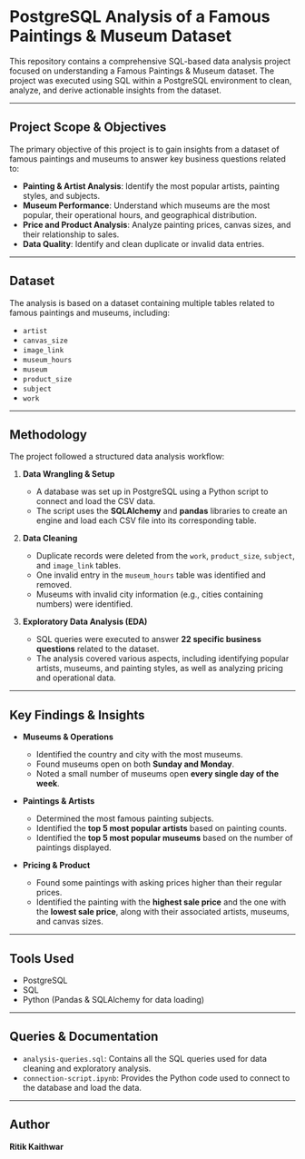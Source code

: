 # PostgreSQL Analysis of a Famous Paintings & Museum Dataset

This repository contains a comprehensive SQL-based data analysis project focused on understanding a Famous Paintings & Museum dataset. The project was executed using SQL within a PostgreSQL environment to clean, analyze, and derive actionable insights from the dataset.

---

## Project Scope & Objectives
The primary objective of this project is to gain insights from a dataset of famous paintings and museums to answer key business questions related to:

- **Painting & Artist Analysis**: Identify the most popular artists, painting styles, and subjects.  
- **Museum Performance**: Understand which museums are the most popular, their operational hours, and geographical distribution.  
- **Price and Product Analysis**: Analyze painting prices, canvas sizes, and their relationship to sales.  
- **Data Quality**: Identify and clean duplicate or invalid data entries.  

---

## Dataset
The analysis is based on a dataset containing multiple tables related to famous paintings and museums, including:

- `artist`  
- `canvas_size`  
- `image_link`  
- `museum_hours`  
- `museum`  
- `product_size`  
- `subject`  
- `work`  

---

## Methodology
The project followed a structured data analysis workflow:

1. **Data Wrangling & Setup**  
   - A database was set up in PostgreSQL using a Python script to connect and load the CSV data.  
   - The script uses the **SQLAlchemy** and **pandas** libraries to create an engine and load each CSV file into its corresponding table.  

2. **Data Cleaning**  
   - Duplicate records were deleted from the `work`, `product_size`, `subject`, and `image_link` tables.  
   - One invalid entry in the `museum_hours` table was identified and removed.  
   - Museums with invalid city information (e.g., cities containing numbers) were identified.  

3. **Exploratory Data Analysis (EDA)**  
   - SQL queries were executed to answer **22 specific business questions** related to the dataset.  
   - The analysis covered various aspects, including identifying popular artists, museums, and painting styles, as well as analyzing pricing and operational data.  

---

## Key Findings & Insights

- **Museums & Operations**  
  - Identified the country and city with the most museums.  
  - Found museums open on both **Sunday and Monday**.  
  - Noted a small number of museums open **every single day of the week**.  

- **Paintings & Artists**  
  - Determined the most famous painting subjects.  
  - Identified the **top 5 most popular artists** based on painting counts.  
  - Identified the **top 5 most popular museums** based on the number of paintings displayed.  

- **Pricing & Product**  
  - Found some paintings with asking prices higher than their regular prices.  
  - Identified the painting with the **highest sale price** and the one with the **lowest sale price**, along with their associated artists, museums, and canvas sizes.  

---

## Tools Used
- PostgreSQL  
- SQL  
- Python (Pandas & SQLAlchemy for data loading)  

---

## Queries & Documentation
- `analysis-queries.sql`: Contains all the SQL queries used for data cleaning and exploratory analysis.  
- `connection-script.ipynb`: Provides the Python code used to connect to the database and load the data.  

---

## Author
**Ritik Kaithwar**
